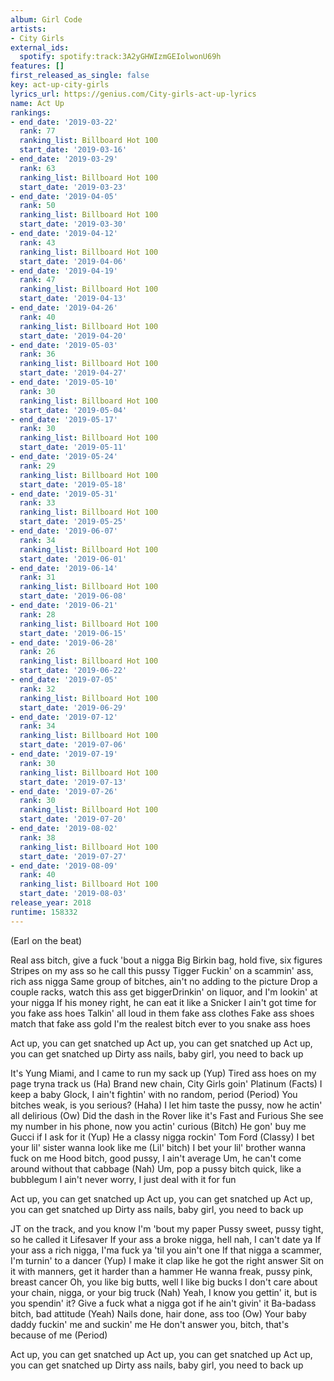 ```yaml
---
album: Girl Code
artists:
- City Girls
external_ids:
  spotify: spotify:track:3A2yGHWIzmGEIolwonU69h
features: []
first_released_as_single: false
key: act-up-city-girls
lyrics_url: https://genius.com/City-girls-act-up-lyrics
name: Act Up
rankings:
- end_date: '2019-03-22'
  rank: 77
  ranking_list: Billboard Hot 100
  start_date: '2019-03-16'
- end_date: '2019-03-29'
  rank: 63
  ranking_list: Billboard Hot 100
  start_date: '2019-03-23'
- end_date: '2019-04-05'
  rank: 50
  ranking_list: Billboard Hot 100
  start_date: '2019-03-30'
- end_date: '2019-04-12'
  rank: 43
  ranking_list: Billboard Hot 100
  start_date: '2019-04-06'
- end_date: '2019-04-19'
  rank: 47
  ranking_list: Billboard Hot 100
  start_date: '2019-04-13'
- end_date: '2019-04-26'
  rank: 40
  ranking_list: Billboard Hot 100
  start_date: '2019-04-20'
- end_date: '2019-05-03'
  rank: 36
  ranking_list: Billboard Hot 100
  start_date: '2019-04-27'
- end_date: '2019-05-10'
  rank: 30
  ranking_list: Billboard Hot 100
  start_date: '2019-05-04'
- end_date: '2019-05-17'
  rank: 30
  ranking_list: Billboard Hot 100
  start_date: '2019-05-11'
- end_date: '2019-05-24'
  rank: 29
  ranking_list: Billboard Hot 100
  start_date: '2019-05-18'
- end_date: '2019-05-31'
  rank: 33
  ranking_list: Billboard Hot 100
  start_date: '2019-05-25'
- end_date: '2019-06-07'
  rank: 34
  ranking_list: Billboard Hot 100
  start_date: '2019-06-01'
- end_date: '2019-06-14'
  rank: 31
  ranking_list: Billboard Hot 100
  start_date: '2019-06-08'
- end_date: '2019-06-21'
  rank: 28
  ranking_list: Billboard Hot 100
  start_date: '2019-06-15'
- end_date: '2019-06-28'
  rank: 26
  ranking_list: Billboard Hot 100
  start_date: '2019-06-22'
- end_date: '2019-07-05'
  rank: 32
  ranking_list: Billboard Hot 100
  start_date: '2019-06-29'
- end_date: '2019-07-12'
  rank: 34
  ranking_list: Billboard Hot 100
  start_date: '2019-07-06'
- end_date: '2019-07-19'
  rank: 30
  ranking_list: Billboard Hot 100
  start_date: '2019-07-13'
- end_date: '2019-07-26'
  rank: 30
  ranking_list: Billboard Hot 100
  start_date: '2019-07-20'
- end_date: '2019-08-02'
  rank: 38
  ranking_list: Billboard Hot 100
  start_date: '2019-07-27'
- end_date: '2019-08-09'
  rank: 40
  ranking_list: Billboard Hot 100
  start_date: '2019-08-03'
release_year: 2018
runtime: 158332
---
```

(Earl on the beat)


Real ass bitch, give a fuck 'bout a nigga
Big Birkin bag, hold five, six figures
Stripes on my ass so he call this pussy Tigger
Fuckin' on a scammin' ass, rich ass nigga
Same group of bitches, ain't no adding to the picture
Drop a couple racks, watch this ass get biggerDrinkin' on liquor, and I'm lookin' at your nigga
If his money right, he can eat it like a Snicker
I ain't got time for you fake ass hoes
Talkin' all loud in them fake ass clothes
Fake ass shoes match that fake ass gold
I'm the realest bitch ever to you snake ass hoes


Act up, you can get snatched up
Act up, you can get snatched up
Act up, you can get snatched up
Dirty ass nails, baby girl, you need to back up


It's Yung Miami, and I came to run my sack up (Yup)
Tired ass hoes on my page tryna track us (Ha)
Brand new chain, City Girls goin' Platinum (Facts)
I keep a baby Glock, I ain't fightin' with no random, period (Period)
You bitches weak, is you serious? (Haha)
I let him taste the pussy, now he actin' all delirious (Ow)
Did the dash in the Rover like it's Fast and Furious
She see my number in his phone, now you actin' curious (Bitch)
He gon' buy me Gucci if I ask for it (Yup)
He a classy nigga rockin' Tom Ford (Classy)
I bet your lil' sister wanna look like me (Lil' bitch)
I bet your lil' brother wanna fuck on me
Hood bitch, good pussy, I ain't average
Um, he can't come around without that cabbage (Nah)
Um, pop a pussy bitch quick, like a bubblegum
I ain't never worry, I just deal with it for fun


Act up, you can get snatched up
Act up, you can get snatched up
Act up, you can get snatched up
Dirty ass nails, baby girl, you need to back up


JT on the track, and you know I'm 'bout my paper
Pussy sweet, pussy tight, so he called it Lifesaver
If your ass a broke nigga, hell nah, I can't date ya
If your ass a rich nigga, I'ma fuck ya 'til you ain't one
If that nigga a scammer, I'm turnin' to a dancer (Yup)
I make it clap like he got the right answer
Sit on it with manners, get it harder than a hammer
He wanna freak, pussy pink, breast cancer
Oh, you like big butts, well I like big bucks
I don't care about your chain, nigga, or your big truck (Nah)
Yeah, I know you gettin' it, but is you spendin' it?
Give a fuck what a nigga got if he ain't givin' it
Ba-badass bitch, bad attitude (Yeah)
Nails done, hair done, ass too (Ow)
Your baby daddy fuckin' me and suckin' me
He don't answer you, bitch, that's because of me (Period)


Act up, you can get snatched up
Act up, you can get snatched up
Act up, you can get snatched up
Dirty ass nails, baby girl, you need to back up
